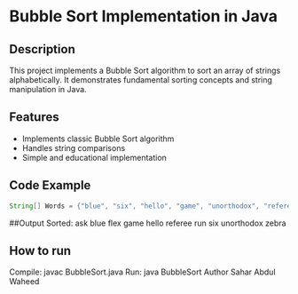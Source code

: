 # Bubble Sort Implementation in Java

## Description
This project implements a Bubble Sort algorithm to sort an array of strings alphabetically. It demonstrates fundamental sorting concepts and string manipulation in Java.

## Features
- Implements classic Bubble Sort algorithm
- Handles string comparisons
- Simple and educational implementation

## Code Example
```java
String[] Words = {"blue", "six", "hello", "game", "unorthodox", "referee", "ask", "zebra", "run", "flex"};
```

##Output
Sorted: ask blue flex game hello referee run six unorthodox zebra

## How to run
Compile: javac BubbleSort.java
Run: java BubbleSort
Author
Sahar Abdul Waheed

